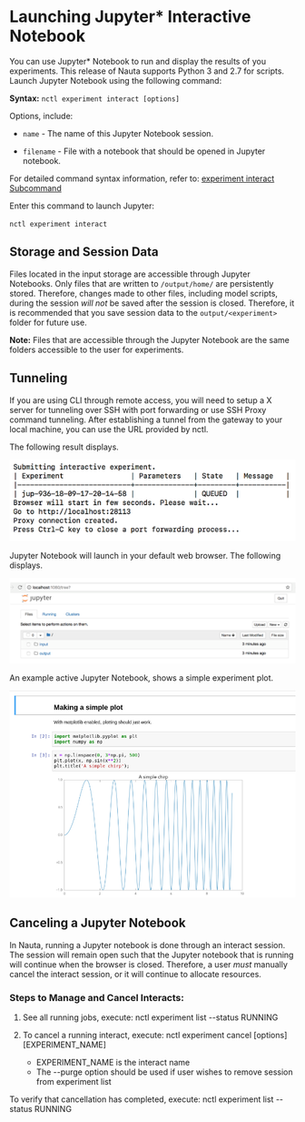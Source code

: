 # Launching Jupyter* Interactive Notebook

You can use Jupyter* Notebook to run and display the results of you experiments. This release of Nauta supports Python 3 and 2.7 for scripts. Launch Jupyter Notebook using the following command:

**Syntax:** `nctl experiment interact [options]`

Options, include:
* `name` - The name of this Jupyter Notebook session. 

* `filename` - File with a notebook that should be opened in Jupyter notebook.

For detailed command syntax information, refer to: [experiment interact Subcommand](experiment.md#interact-Subcommand)

Enter this command to launch Jupyter:

`nctl experiment interact`

## Storage and Session Data

Files located in the input storage are accessible through Jupyter Notebooks. Only files that are written to `/output/home/` are persistently stored. Therefore, changes made to other files, including model scripts, during the session _will not_ be saved after the session is closed. Therefore, it is recommended that you save session data to the `output/<experiment>` folder for future use.

**Note:** Files that are accessible through the Jupyter Notebook are the same folders accessible to the user for experiments.

## Tunneling

If you are using CLI through remote access, you will need to setup a X server for tunneling over SSH with port forwarding or use SSH Proxy command tunneling. After establishing a tunnel from the gateway to your local machine, you can use the URL provided by nctl.

The following result displays.

 ![](images/submit_interactive_exp.png)
  
Jupyter Notebook will launch in your default web browser. The following displays. 

 ![](images/jupyter_dashbd.png)


An example active Jupyter Notebook, shows a simple experiment plot.
 
 ![](images/jupyter_plot.png)

 ## Canceling a Jupyter Notebook

In Nauta, running a Jupyter notebook is done through an interact session. The session will remain open such that the Jupyter notebook that is running will continue when the browser is closed. Therefore, a user _must_ manually cancel the interact session, or it will continue to allocate resources.
 
### Steps to Manage and Cancel Interacts:

1. See all running jobs, execute: nctl experiment list --status RUNNING

2. To cancel a running interact, execute: nctl experiment cancel [options] [EXPERIMENT_NAME]

   * EXPERIMENT_NAME is the interact name
   * The --purge option should be used if user wishes to remove session from experiment list
   
To verify that cancellation has completed, execute: nctl experiment list --status RUNNING 



